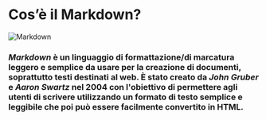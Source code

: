 <!-- @format -->

# **Cos’è il Markdown?**

![Markdown](https://ohdoylerules.com/images/markdown.svg)

### **_Markdown_** è un linguaggio di **formattazione**/di **marcatura** leggero e semplice da usare per la creazione di documenti, soprattutto testi destinati al web. È stato creato da _John Gruber_ e _Aaron Swartz_ nel 2004 con l'obiettivo di permettere agli utenti di scrivere utilizzando un formato di testo semplice e leggibile che poi può essere facilmente convertito in **HTML**.
